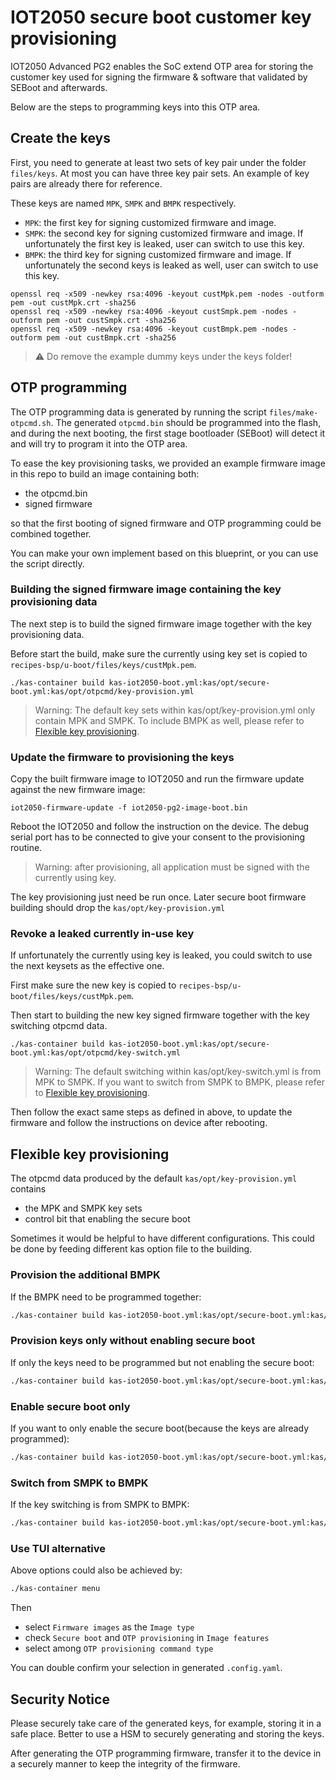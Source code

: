 # IOT2050 secure boot customer key provisioning

IOT2050 Advanced PG2 enables the SoC extend OTP area for storing the customer
key used for signing the firmware & software that validated by SEBoot and afterwards.

Below are the steps to programming keys into this OTP area.

## Create the keys

First, you need to generate at least two sets of key pair under the folder
`files/keys`. At most you can have three key pair sets. An example of key pairs
are already there for reference.

These keys are named `MPK`, `SMPK` and `BMPK` respectively.

- `MPK`: the first key for signing customized firmware and image.
- `SMPK`: the second key for signing customized firmware and image. If unfortunately
the first key is leaked, user can switch to use this key.
- `BMPK`: the third key for signing customized firmware and image. If unfortunately
the second keys is leaked as well, user can switch to use this key.

```shell
openssl req -x509 -newkey rsa:4096 -keyout custMpk.pem -nodes -outform pem -out custMpk.crt -sha256
openssl req -x509 -newkey rsa:4096 -keyout custSmpk.pem -nodes -outform pem -out custSmpk.crt -sha256
openssl req -x509 -newkey rsa:4096 -keyout custBmpk.pem -nodes -outform pem -out custBmpk.crt -sha256
```

> :warning:
> Do remove the example dummy keys under the keys folder!

## OTP programming

The OTP programming data is generated by running the script `files/make-otpcmd.sh`.
The generated `otpcmd.bin` should be programmed into the flash, and during the
next booting, the first stage bootloader (SEBoot) will detect it and will try to
program it into the OTP area.

To ease the key provisioning tasks, we provided an example firmware image in
this repo to build an image containing both:

- the otpcmd.bin
- signed firmware

so that the first booting of signed firmware and OTP programming could be combined
together.

You can make your own implement based on this blueprint, or you can use the script
directly.

### Building the signed firmware image containing the key provisioning data

The next step is to build the signed firmware image together with the key
provisioning data.

Before start the build, make sure the currently using key set is copied to
`recipes-bsp/u-boot/files/keys/custMpk.pem`.

```shell
./kas-container build kas-iot2050-boot.yml:kas/opt/secure-boot.yml:kas/opt/otpcmd/key-provision.yml
```

> Warning: The default key sets within kas/opt/key-provision.yml only contain
> MPK and SMPK. To include BMPK as well, please refer to
[Flexible key provisioning](#flexible-key-provisioning).

### Update the firmware to provisioning the keys

Copy the built firmware image to IOT2050 and run the firmware update against the
new firmware image:

```shell
iot2050-firmware-update -f iot2050-pg2-image-boot.bin
```

Reboot the IOT2050 and follow the instruction on the device. The debug serial
port has to be connected to give your consent to the provisioning routine.

> Warning: after provisioning, all application must be signed with the currently
> using key.

The key provisioning just need be run once. Later secure boot firmware building
should drop the `kas/opt/key-provision.yml`

### Revoke a leaked currently in-use key

If unfortunately the currently using key is leaked, you could switch to use the
next keysets as the effective one.

First make sure the new key is copied to `recipes-bsp/u-boot/files/keys/custMpk.pem`.

Then start to building the new key signed firmware together with the key switching
otpcmd data.

```shell
./kas-container build kas-iot2050-boot.yml:kas/opt/secure-boot.yml:kas/opt/otpcmd/key-switch.yml
```

> Warning: The default switching within kas/opt/key-switch.yml is from MPK to SMPK.
> If you want to switch from SMPK to BMPK, please refer to
[Flexible key provisioning](#flexible-key-provisioning).

Then follow the exact same steps as defined in above, to update the firmware and
follow the instructions on device after rebooting.

## Flexible key provisioning

The otpcmd data produced by the default `kas/opt/key-provision.yml` contains

- the MPK and SMPK key sets
- control bit that enabling the secure boot

Sometimes it would be helpful to have different configurations. This could be done
by feeding different kas option file to the building.

### Provision the additional BMPK

If the BMPK need to be programmed together:

```bash
./kas-container build kas-iot2050-boot.yml:kas/opt/secure-boot.yml:kas/opt/otpcmd/key-provision-3keys.yml
```

### Provision keys only without enabling secure boot

If only the keys need to be programmed but not enabling the secure boot:

```bash
./kas-container build kas-iot2050-boot.yml:kas/opt/secure-boot.yml:kas/opt/otpcmd/key-provision-keys-only.yml
```

### Enable secure boot only

If you want to only enable the secure boot(because the keys are already programmed):

```bash
./kas-container build kas-iot2050-boot.yml:kas/opt/secure-boot.yml:kas/opt/otpcmd/key-provision-enabling-only.yml
```

### Switch from SMPK to BMPK

If the key switching is from SMPK to BMPK:

```bash
./kas-container build kas-iot2050-boot.yml:kas/opt/secure-boot.yml:kas/opt/otpcmd/key-switch-2to3.yml
```

### Use TUI alternative

Above options could also be achieved by:

```bash
./kas-container menu
```

Then 

- select `Firmware images` as the `Image type`
- check `Secure boot` and `OTP provisioning` in `Image features`
- select among `OTP provisioning command type`

You can double confirm your selection in generated `.config.yaml`.

## Security Notice

Please securely take care of the generated keys, for example, storing it in a
safe place. Better to use a HSM to securely generating and storing the keys.

After generating the OTP programming firmware, transfer it to the device in a
securely manner to keep the integrity of the firmware.
